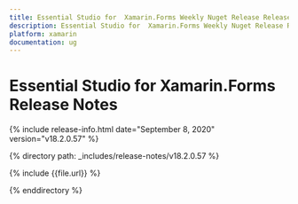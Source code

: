 ```yaml
---
title: Essential Studio for  Xamarin.Forms Weekly Nuget Release Release Notes  
description: Essential Studio for  Xamarin.Forms Weekly Nuget Release Release Notes  
platform: xamarin
documentation: ug
---
```


# Essential Studio for  Xamarin.Forms  Release Notes  

{% include release-info.html date="September 8, 2020"  version="v18.2.0.57" %} 


{% directory path: _includes/release-notes/v18.2.0.57 %}

{% include {{file.url}} %}

{% enddirectory %}